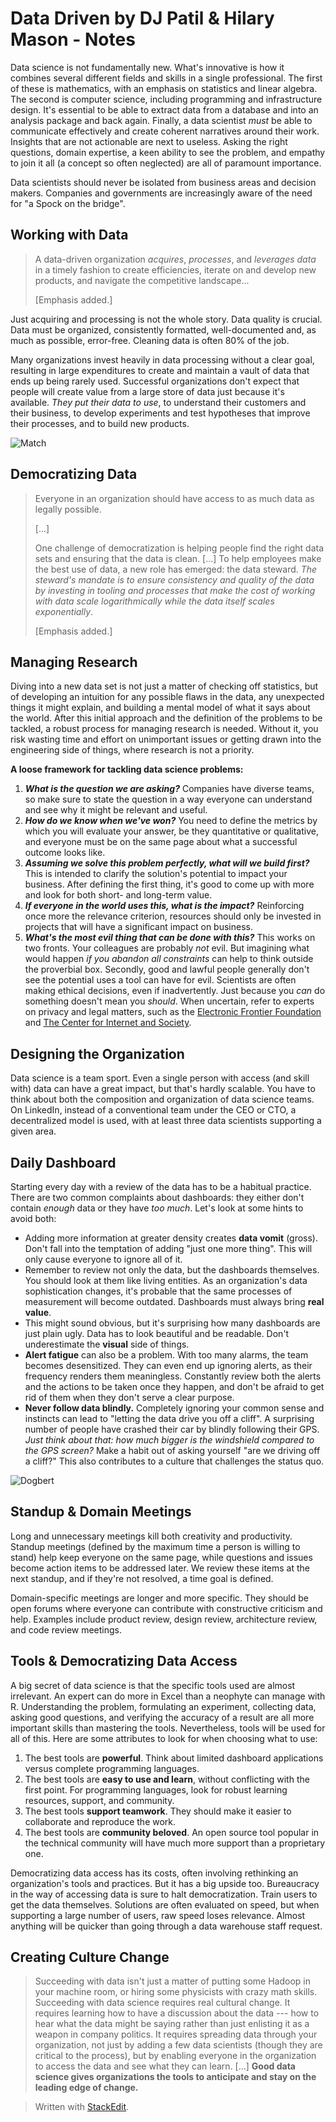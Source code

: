 ﻿# Data Driven by DJ Patil & Hilary Mason - Notes
Data science is not fundamentally new. What's innovative is how it combines several different fields and skills in a single professional. The first of these is mathematics, with an emphasis on statistics and linear algebra. The second is computer science, including programming and infrastructure design. It's essential to be able to extract data from a database and into an analysis package and back again. Finally, a data scientist *must* be able to communicate effectively and create coherent narratives around their work. Insights that are not actionable are next to useless. Asking the right questions, domain expertise, a keen ability to see the problem, and empathy to join it all (a concept so often neglected) are all of paramount importance.

Data scientists should never be isolated from business areas and decision makers. Companies and governments are increasingly aware of the need for "a Spock on the bridge".

## Working with Data
> A data-driven organization *acquires*, *processes*, and *leverages data* in a timely fashion to create efficiencies, iterate on and develop new products, and navigate the competitive landscape...
> 
> [Emphasis added.]

Just acquiring and processing is not the whole story. Data quality is crucial. Data must be organized, consistently formatted, well-documented and, as much as possible, error-free. Cleaning data is often 80% of the job.

Many organizations invest heavily in data processing without a clear goal, resulting in large expenditures to create and maintain a vault of data that ends up being rarely used. Successful organizations don't expect that people will create value from a large store of data just because it's available. *They put their data to use*, to understand their customers and their business, to develop experiments and test hypotheses that improve their processes, and to build new products.

![Match](https://assets.amuniversal.com/a08d25406cbc01301d46001dd8b71c47)
## Democratizing Data
> Everyone in an organization should have access to as much data as legally possible.
> 
> [...]
> 
> One challenge of democratization is helping people find the right data sets and ensuring that the data is clean. [...] To help employees make the best use of data, a new role has emerged: the data steward. *The steward's mandate is to ensure consistency and quality of the data by investing in tooling and processes that make the cost of working with data scale logarithmically while the data itself scales exponentially*.
> 
> [Emphasis added.] 

## Managing Research
Diving into a new data set is not just a matter of checking off statistics, but of developing an intuition for any possible flaws in the data, any unexpected things it might explain, and building a mental model of what it says about the world. After this initial approach and the definition of the problems to be tackled, a robust process for managing research is needed. Without it, you risk wasting time and effort on unimportant issues or getting drawn into the engineering side of things, where research is not a priority.

**A loose framework for tackling data science problems:**

 1. ***What is the question we are asking?*** Companies have diverse teams, so make sure to state the question in a way everyone can understand and see why it might be relevant and useful.
 2. ***How do we know when we've won?*** You need to define the metrics by which you will evaluate your answer, be they quantitative or qualitative, and everyone must be on the same page about what a successful outcome looks like.
 3. ***Assuming we solve this problem perfectly, what will we build first?*** This is intended to clarify the solution's potential to impact your business. After defining the first thing, it's good to come up with more and look for both short- and long-term value.
 4. ***If everyone in the world uses this, what is the impact?*** Reinforcing once more the relevance criterion, resources should only be invested in projects that will have a significant impact on business.
 5. ***What's the most evil thing that can be done with this?*** This works on two fronts. Your colleagues are probably *not* evil. But imagining what would happen *if you abandon all constraints* can help to think outside the proverbial box. Secondly, good and lawful people generally don't see the potential uses a tool can have for evil. Scientists are often making ethical decisions, even if inadvertently. Just because you *can* do something doesn't mean you *should*. When uncertain, refer to experts on privacy and legal matters, such as the [Electronic Frontier Foundation](https://www.eff.org/) and [The Center for Internet and Society](https://cyberlaw.stanford.edu/).

## Designing the Organization
Data science is a team sport. Even a single person with access (and skill with) data can have a great impact, but that's hardly scalable. You have to think about both the composition and organization of data science teams. On LinkedIn, instead of a conventional team under the CEO or CTO, a decentralized model is used, with at least three data scientists supporting a given area.

## Daily Dashboard
Starting every day with a review of the data has to be a habitual practice. There are two common complaints about dashboards: they either don't contain *enough* data or they have *too much*. Let's look at some hints to avoid both:

 - Adding more information at greater density creates **data vomit** (gross). Don't fall into the temptation of adding "just one more thing". This will only cause everyone to ignore all of it.
 - Remember to review not only the data, but the dashboards themselves. You should look at them like living entities. As an organization's data sophistication changes, it's probable that the same processes of measurement will become outdated. Dashboards must always bring **real value**.
 - This might sound obvious, but it's surprising how many dashboards are just plain ugly. Data has to look beautiful and be readable. Don't underestimate the **visual** side of things.
 - **Alert fatigue** can also be a problem. With too many alarms, the team becomes desensitized. They can even end up ignoring alerts, as their frequency renders them meaningless. Constantly review both the alerts and the actions to be taken once they happen, and don't be afraid to get rid of them when they don't serve a clear purpose.
 - **Never follow data blindly.** Completely ignoring your common sense and instincts can lead to "letting the data drive you off a cliff". A surprising number of people have crashed their car by blindly following their GPS. *Just think about that: how much bigger is the windshield compared to the GPS screen?* Make a habit out of asking yourself "are we driving off a cliff?" This also contributes to a culture that challenges the status quo.

![Dogbert](https://assets.amuniversal.com/096f45406cc901301d50001dd8b71c47)
## Standup & Domain Meetings
Long and unnecessary meetings kill both creativity and productivity. Standup meetings (defined by the maximum time a person is willing to stand) help keep everyone on the same page, while questions and issues become action items to be addressed later. We review these items at the next standup, and if they're not resolved, a time goal is defined.

Domain-specific meetings are longer and more specific. They should be open forums where everyone can contribute with constructive criticism and help. Examples include product review, design review, architecture review, and code review meetings.

## Tools & Democratizing Data Access
A big secret of data science is that the specific tools used are almost irrelevant. An expert can do more in Excel than a neophyte can manage with R. Understanding the problem, formulating an experiment, collecting data, asking good questions, and verifying the accuracy of a result are all more important skills than mastering the tools. Nevertheless, tools will be used for all of this. Here are some attributes to look for when choosing what to use:

 1. The best tools are **powerful**. Think about limited dashboard applications versus complete programming languages.
 2. The best tools are **easy to use and learn**, without conflicting with the first point. For programming languages, look for robust learning resources, support, and community.
 3. The best tools **support teamwork**. They should make it easier to collaborate and reproduce the work.
 4. The best tools are **community beloved**. An open source tool popular in the technical community will have much more support than a proprietary one.

Democratizing data access has its costs, often involving rethinking an organization's tools and practices. But it has a big upside too. Bureaucracy in the way of accessing data is sure to halt democratization. Train users to get the data themselves. Solutions are often evaluated on speed, but when supporting a large number of users, raw speed loses relevance. Almost anything will be quicker than going through a data warehouse staff request.

## Creating Culture Change
> Succeeding with data isn't just a matter of putting some Hadoop in your machine room, or hiring some physicists with crazy math skills. Succeeding with data science requires real cultural change. It requires learning how to have a discussion about the data --- how to hear what the data might be saying rather than just enlisting it as a weapon in company politics. It requires spreading data through your organization, not just by adding a few data scientists (though they are critical to the process), but by enabling everyone in the organization to access the data and see what they can learn. [...] **Good data science gives organizations the tools to anticipate and stay on the leading edge of change.**

> Written with [StackEdit](https://stackedit.io/).

